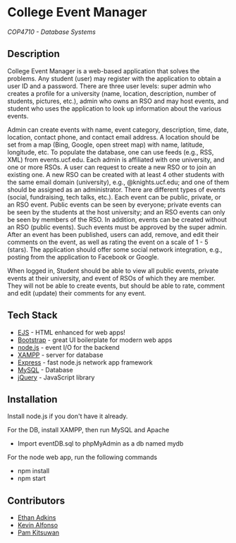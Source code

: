 # College Event Manager
*COP4710 - Database Systems*

## Description

College Event Manager is a web-based application that solves the problems. Any student (user) may register with the application to obtain a user ID and a password. There are three user levels: super  admin  who  creates a profile for a university (name, location, description, number of students, pictures, etc.), admin who owns an RSO and may host events, and student who uses the application to look up information about the various events.

Admin can create events with name, event category, description, time, date, location, contact phone, and contact email address. A location should be set from a map (Bing, Google, open 
street map) with name, latitude, longitude, etc. To populate the database, one can use feeds (e.g., RSS, XML) from events.ucf.edu. Each admin is affiliated with one university, and one or more RSOs. A user can request to create a new RSO or to join an existing one. A new RSO can be created with at least 4 other students with the same email domain (university), e.g., @knights.ucf.edu; and one of them should be assigned as an administrator. There are different types of events (social, fundraising, tech talks, etc.). Each event can be public, private, or an RSO event. Public events can be seen by everyone; private events can be seen by the students at the host university; and an RSO events can only be seen by members of the RSO. In addition, events can be created without an RSO (public events). Such events must be approved by the super admin. After an event has been published, users can add, remove, and edit their comments on the event, as well as rating the event on a scale of 1 - 5 (stars). The application should offer some social network integration, e.g., posting from the application to Facebook or Google. 

When logged in, Student should be able to view all public events, private events at their university, and event of RSOs of which they are member. They will not be able to create events, but should be able to rate, comment and edit (update) their comments for any event. 

## Tech Stack

- [EJS](https://ejs.co/) - HTML enhanced for web apps!
- [Bootstrap](http://github.com/twbs/bootstrap/) - great UI boilerplate for modern web apps
- [node.js](https://nodejs.org/en/) - event I/O for the backend
- [XAMPP](https://www.apachefriends.org/) - server for database
- [Express](http://expressjs.com) - fast node.js network app framework
- [MySQL](http://mysql.com/) - Database
- [jQuery](http://jquery.com) - JavaScript library

## Installation
Install node.js if you don't have it already.

For the DB, install XAMPP, then run MySQL and Apache
- Import eventDB.sql to phpMyAdmin as a db named mydb

For the node web app, run the following commands
- npm install
- npm start

## Contributors
- [Ethan Adkins](https://github.com/EthanAdkins)
- [Kevin Alfonso](https://github.com/Kooven47)
- [Pam Kitsuwan](https://github.com/sspamss)

